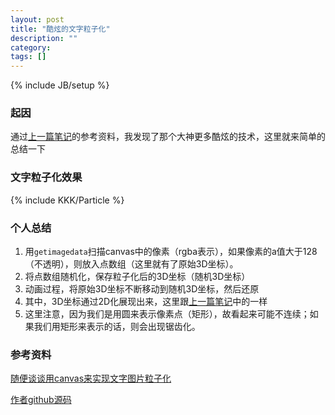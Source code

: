 ```yaml
---
layout: post
title: "酷炫的文字粒子化"
description: ""
category: 
tags: []
---
```

{% include JB/setup %}

### 起因

通过[上一篇笔记](/2017/07/04/3D-tags-cloud.html)的参考资料，我发现了那个大神更多酷炫的技术，这里就来简单的总结一下

### 文字粒子化效果

{% include KKK/Particle %}

### 个人总结

1. 用`getimagedata`扫描canvas中的像素（rgba表示），如果像素的a值大于128（不透明），则放入点数组（这里就有了原始3D坐标）。
2. 将点数组随机化，保存粒子化后的3D坐标（随机3D坐标）
3. 动画过程，将原始3D坐标不断移动到随机3D坐标，然后还原
4. 其中，3D坐标通过2D化展现出来，这里跟[上一篇笔记](/2017/07/04/3D-tags-cloud.html)中的一样
5. 这里注意，因为我们是用圆来表示像素点（矩形），故看起来可能不连续；如果我们用矩形来表示的话，则会出现锯齿化。

### 参考资料

[随便谈谈用canvas来实现文字图片粒子化](http://www.cnblogs.com/axes/p/3500655.html)

[作者github源码](https://github.com/whxaxes/canvas-test/tree/gh-pages/src/Particle-demo/imgdata)

